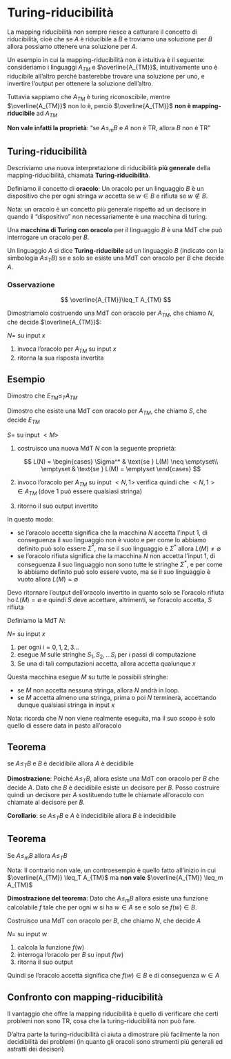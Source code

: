 ﻿# Turing-riducibilità

La mapping riducibilità non sempre riesce a catturare il concetto di riducibilità, cioè che se $A$ è riducibile a $B$ e troviamo una soluzione per $B$ allora possiamo ottenere una soluzione per $A$.

Un esempio in cui la mapping-riducibilità non è intuitiva è il seguente: consideriamo i linguaggi $A_{TM}$ e $\overline{A_{TM}}$, intuitivamente uno è riducibile all’altro perché basterebbe trovare una soluzione per uno, e invertire l’output per ottenere la soluzione dell’altro.

Tuttavia sappiamo che $A_{TM}$ è turing riconoscibile, mentre $\overline{A_{TM}}$ non lo è, perciò $\overline{A_{TM}}$ **non è mapping-riducibile** ad $A_{TM}$ 

**Non vale infatti la proprietà**: “se $A\leq_m B$ e $A$ non è TR, allora $B$ non è TR”

## Turing-riducibilità

Descriviamo una nuova interpretazione di riducibilità **più generale** della mapping-riducibilità, chiamata **Turing-riducibilità**.

Definiamo il concetto di **oracolo**: Un oracolo per un linguaggio $B$ è un dispositivo che per ogni stringa $w$ accetta se $w \in B$ e rifiuta se $w \notin B$.

Nota: un oracolo è un concetto più generale rispetto ad un decisore in quando il “dispositivo” non necessariamente è una macchina di turing.

Una **macchina di Turing con oracolo** per il linguaggio $B$ è una MdT che può interrogare un oracolo per $B$.

Un linguaggio $A$ si dice **Turing-riducibile** ad un linguaggio $B$ (indicato con la simbologia $A\leq_T B$) se e solo se esiste una MdT con oracolo per $B$ che decide $A$.

### Osservazione

$$
\overline{A_{TM}}\leq_T A_{TM}
$$

Dimostriamolo costruendo una MdT con oracolo per $A_{TM}$, che chiamo $N$, che decide $\overline{A_{TM}}$:

$N=$ su input $x$

1. invoca l’oracolo per $A_{TM}$ su input $x$
2. ritorna la sua risposta invertita

## Esempio

Dimostro che $E_{TM} \leq_T A_{TM}$

Dimostro che esiste una MdT con oracolo per $A_{TM}$, che chiamo $S$, che decide $E_{TM}$

$S=$ su input $<M>$

1. costruisco una nuova MdT $N$ con la seguente proprietà:
    
    $$
    L(N) = \begin{cases}
    \Sigma^* & \text{se } L(M) \neq \emptyset\\
    \emptyset & \text{se } L(M) = \emptyset
    \end{cases}
    $$
    
2. invoco l’oracolo per $A_{TM}$ su input $<N, 1>$ verifica quindi che $<N, 1> \in A_{TM}$ (dove $1$ può essere qualsiasi stringa)
3. ritorno il suo output invertito

In questo modo:

- se l’oracolo accetta significa che la macchina $N$ accetta l’input $1$, di conseguenza il suo linguaggio non è vuoto e per come lo abbiamo definito può solo essere $\Sigma^*$, ma se il suo linguaggio è $\Sigma^*$ allora $L(M) \neq \emptyset$
- se l’oracolo rifiuta significa che la macchina $N$ non accetta l’input $1$, di conseguenza il suo linguaggio non sono tutte le stringhe $\Sigma^*$, e per come lo abbiamo definito può solo essere vuoto, ma se il suo linguaggio è vuoto allora $L(M) = \emptyset$

Devo ritornare l’output dell’oracolo invertito in quanto solo se l’oracolo rifiuta ho $L(M) = \emptyset$ e quindi $S$ deve accettare, altrimenti, se l’oracolo accetta, $S$ rifiuta

Definiamo la MdT $N$:

$N=$ su input $x$

1. per ogni $i=0,1,2,3…$
2. esegue $M$ sulle stringhe $S_1, S_2,…S_i$ per $i$ passi di computazione
3. Se una di tali computazioni accetta, allora accetta qualunque $x$

Questa macchina esegue $M$ su tutte le possibili stringhe:

- se $M$ non accetta nessuna stringa, allora $N$ andrà in loop.
- se $M$ accetta almeno una stringa, prima o poi $N$ terminerà, accettando dunque qualsiasi stringa in input $x$

Nota: ricorda che $N$ non viene realmente eseguita, ma il suo scopo è solo quello di essere data in pasto all’oracolo

## Teorema

se $A\leq_T B$ e $B$ è decidibile allora $A$ è decidibile

**Dimostrazione**: Poiché $A \leq_T B$, allora esiste una MdT con oracolo per $B$ che decide $A$. Dato che $B$ è decidibile esiste un decisore per $B$. Posso costruire quindi un decisore per $A$ sostituendo tutte le chiamate all’oracolo con chiamate al decisore per $B$.

**Corollario**: se $A\leq_T B$ e $A$ è indecidibile allora $B$ è indecidibile

## Teorema

Se $A\leq_m B$ allora $A\leq_T B$

Nota: Il contrario non vale, un controesempio è quello fatto all’inizio in cui $\overline{A_{TM}} \leq_T A_{TM}$ ma **non vale** $\overline{A_{TM}} \leq_m A_{TM}$

**Dimostrazione del teorema**: Dato che $A\leq_m B$ allora esiste una funzione calcolabile $f$ tale che per ogni $w$ si ha $w \in A$ se e solo se $f(w) \in B$.

Costruisco una MdT con oracolo per $B$, che chiamo $N$, che decide $A$

$N=$ su input $w$

1. calcola la funzione $f(w)$
2. interroga l’oracolo per $B$ su input $f(w)$
3. ritorna il suo output

Quindi se l’oracolo accetta significa che $f(w) \in B$ e di conseguenza $w \in A$

## Confronto con mapping-riducibilità

Il vantaggio che offre la mapping riducibilità è quello di verificare che certi problemi non sono TR, cosa che la turing-riducibilità non può fare.

D’altra parte la turing-riducibilità ci aiuta a dimostrare più facilmente la non decidibilità dei problemi (in quanto gli oracoli sono strumenti più generali ed astratti dei decisori)
